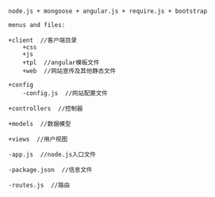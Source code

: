 <pre>
<code>
node.js + mongoose + angular.js + require.js + bootstrap

menus and files:

+client  //客户端目录
    +css
    +js
    +tpl  //angular模板文件
    +web  //网站宣传及其他静态文件

+config
    -config.js  //网站配置文件

+controllers  //控制器

+models  //数据模型

+views  //用户视图

-app.js  //node.js入口文件

-package.json  //信息文件

-routes.js  //路由
</code>
</pre>